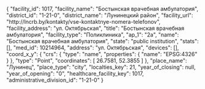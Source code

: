 {
    "facility_id": 1017,
    "facility_name": "Бостынская врачебная амбулатория",
    "district_id": "1-21-0",
    "district_name": "Лунинецкий район",
    "facility_url": "http:\/\/lncrb.by\/kontakty\/vse-kontaktnye-nomera-telefonov",
    "facility_address": "ул. Октябрьская",
    "title": "Бостынская врачебная амбулатория",
    "facility_type": "Поликлиника",
    "ap_1": "2а",
    "name": "Бостынская врачебная амбулатория",
    "state": "public institution",
    "stats": [],
    "med_id": 10214964,
    "address": "ул. Октябрьская",
    "devices": [],
    "coord_x_y": {
        "crs": {
            "type": "name",
            "properties": {
                "name": "EPSG:4326"
            }
        },
        "type": "Point",
        "coordinates": [
            26.7581,
            52.3855
        ]
    },
    "place_name": "Лунинец",
    "place_type": "city",
    "localties_key": 21,
    "year_of_closing": null,
    "year_of_opening": "0",
    "healthcare_facility_key": 1017,
    "administrative_division_id": "1-21-0"
}